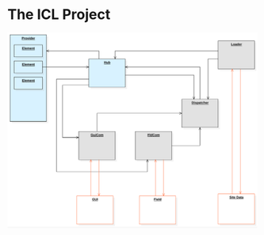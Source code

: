 # The ICL Project

<div style="background-color:#F8F8F8;">
<img src="doc/actors.svg" alt="Component Overview">
</div>
